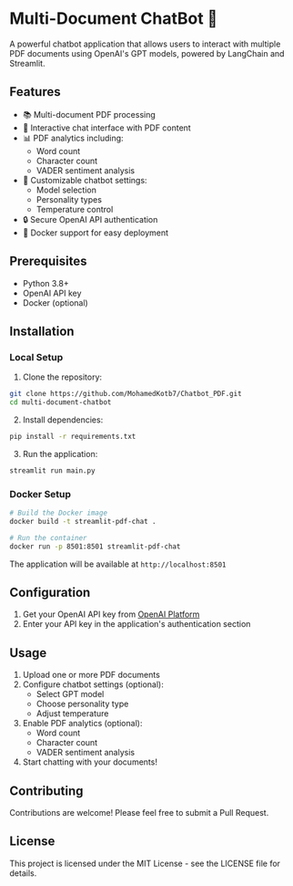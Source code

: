 # Multi-Document ChatBot 🤖
A powerful chatbot application that allows users to interact with multiple PDF documents using OpenAI's GPT models, powered by LangChain and Streamlit.

## Features
- 📚 Multi-document PDF processing
- 💬 Interactive chat interface with PDF content
- 📊 PDF analytics including:
  - Word count
  - Character count
  - VADER sentiment analysis
- 🎯 Customizable chatbot settings:
  - Model selection
  - Personality types
  - Temperature control
- 🔒 Secure OpenAI API authentication
- 🐳 Docker support for easy deployment

## Prerequisites
- Python 3.8+
- OpenAI API key
- Docker (optional)

## Installation

### Local Setup
1. Clone the repository:
```bash
git clone https://github.com/MohamedKotb7/Chatbot_PDF.git
cd multi-document-chatbot
```

2. Install dependencies:
```bash
pip install -r requirements.txt
```

3. Run the application:
```bash
streamlit run main.py
```

### Docker Setup
```bash
# Build the Docker image
docker build -t streamlit-pdf-chat .
```
```bash
# Run the container
docker run -p 8501:8501 streamlit-pdf-chat
```
The application will be available at `http://localhost:8501`

## Configuration
1. Get your OpenAI API key from [OpenAI Platform](https://platform.openai.com/account/api-keys)
2. Enter your API key in the application's authentication section

## Usage
1. Upload one or more PDF documents
2. Configure chatbot settings (optional):
   - Select GPT model
   - Choose personality type
   - Adjust temperature
3. Enable PDF analytics (optional):
   - Word count
   - Character count
   - VADER sentiment analysis
4. Start chatting with your documents!

## Contributing
Contributions are welcome! Please feel free to submit a Pull Request.

## License
This project is licensed under the MIT License - see the LICENSE file for details.
